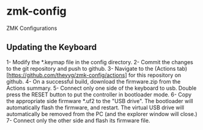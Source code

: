 # zmk-config
ZMK Configurations

## Updating the Keyboard
1- Modify the *.keymap file in the config directory.
2- Commit the changes to the git repository and push to github.
3- Navigate to the (Actions tab)[https://github.com/theyyg/zmk-config/actions] for this repository on github.
4- On a successful build, download the firmware.zip from the Actions summary.
5- Connect only one side of the keyboard to usb.  Double press the RESET button to put the controller in bootloader mode.
6- Copy the appropriate side firmware *.uf2 to the "USB drive".  The bootloader will automatically flash the firmware, and restart.  The virtual USB drive will automatically be removed from the PC (and the explorer window will close.)
7- Connect only the other side and flash its firmware file.
